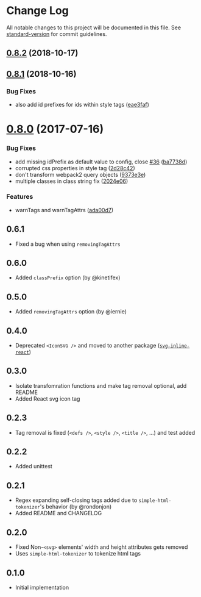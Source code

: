 # Change Log

All notable changes to this project will be documented in this file. See [standard-version](https://github.com/conventional-changelog/standard-version) for commit guidelines.

<a name="0.8.2"></a>
## [0.8.2](https://github.com/sairion/svg-inline-loader/compare/v0.8.1...v0.8.2) (2018-10-17)



<a name="0.8.1"></a>
## [0.8.1](https://github.com/sairion/svg-inline-loader/compare/v0.8.0...v0.8.1) (2018-10-16)


### Bug Fixes

* also add id prefixes for ids within style tags ([eae3faf](https://github.com/sairion/svg-inline-loader/commit/eae3faf))



<a name="0.8.0"></a>
# [0.8.0](https://github.com/sairion/svg-inline-loader/compare/0.6.1...v0.8.0) (2017-07-16)


### Bug Fixes

* add missing idPrefix as default value to config, close [#36](https://github.com/sairion/svg-inline-loader/issues/36) ([ba7738d](https://github.com/sairion/svg-inline-loader/commit/ba7738d))
* corrupted css properties in style tag ([2d28c42](https://github.com/sairion/svg-inline-loader/commit/2d28c42))
* don't transform webpack2 query objects ([9373e3e](https://github.com/sairion/svg-inline-loader/commit/9373e3e))
* multiple classes in class string fix ([2024e06](https://github.com/sairion/svg-inline-loader/commit/2024e06))


### Features

* warnTags and warnTagAttrs ([ada00d7](https://github.com/sairion/svg-inline-loader/commit/ada00d7))


## 0.6.1

* Fixed a bug when using `removingTagAttrs`

## 0.6.0

* Added `classPrefix` option (by @kinetifex)

## 0.5.0

* Added `removingTagAttrs` option (by @iernie)

## 0.4.0

* Deprecated `<IconSVG />` and moved to another package ([`svg-inline-react`](https://github.com/sairion/svg-inline-react))

## 0.3.0

* Isolate transfomration functions and make tag removal optional, add README
* Added React svg icon tag

## 0.2.3

* Tag removal is fixed (`<defs />`, `<style />`, `<title />`, ...) and test added

## 0.2.2

* Added unittest

## 0.2.1

* Regex expanding self-closing tags added due to `simple-html-tokenizer`'s behavior (by @rondonjon)
* Added README and CHANGELOG

## 0.2.0

* Fixed Non-`<svg>` elements' width and height attributes gets removed
* Uses `simple-html-tokenizer` to tokenize html tags

## 0.1.0

* Initial implementation
